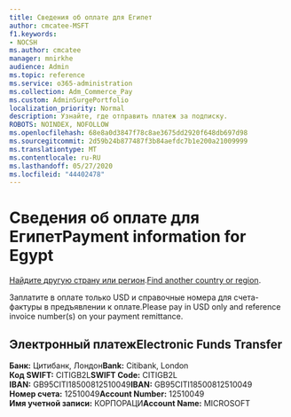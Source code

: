```yaml
---
title: Сведения об оплате для Египет
author: cmcatee-MSFT
f1.keywords:
- NOCSH
ms.author: cmcatee
manager: mnirkhe
audience: Admin
ms.topic: reference
ms.service: o365-administration
ms.collection: Adm_Commerce_Pay
ms.custom: AdminSurgePortfolio
localization_priority: Normal
description: Узнайте, где отправить платеж за подписку.
ROBOTS: NOINDEX, NOFOLLOW
ms.openlocfilehash: 68e8a0d3847f78c8ae3675dd2920f648db697d98
ms.sourcegitcommit: 2d59b24b877487f3b84aefdc7b1e200a21009999
ms.translationtype: MT
ms.contentlocale: ru-RU
ms.lasthandoff: 05/27/2020
ms.locfileid: "44402478"
---
```

# <a name="payment-information-for-egypt"></a><span data-ttu-id="e9ea1-103">Сведения об оплате для Египет</span><span class="sxs-lookup"><span data-stu-id="e9ea1-103">Payment information for Egypt</span></span>

<span data-ttu-id="e9ea1-104">[Найдите другую страну или регион](../billing-and-payments/pay-for-your-subscription.md).</span><span class="sxs-lookup"><span data-stu-id="e9ea1-104">[Find another country or region](../billing-and-payments/pay-for-your-subscription.md).</span></span>

<span data-ttu-id="e9ea1-105">Заплатите в оплате только USD и справочные номера для счета-фактуры в предъявлении к оплате.</span><span class="sxs-lookup"><span data-stu-id="e9ea1-105">Please pay in USD only and reference invoice number(s) on your payment remittance.</span></span>

## <a name="electronic-funds-transfer"></a><span data-ttu-id="e9ea1-106">Электронный платеж</span><span class="sxs-lookup"><span data-stu-id="e9ea1-106">Electronic Funds Transfer</span></span>

<span data-ttu-id="e9ea1-107">**Банк:** Цитибанк, Лондон</span><span class="sxs-lookup"><span data-stu-id="e9ea1-107">**Bank:** Citibank, London</span></span>  
<span data-ttu-id="e9ea1-108">**Код SWIFT:** CITIGB2L</span><span class="sxs-lookup"><span data-stu-id="e9ea1-108">**SWIFT Code:** CITIGB2L</span></span>  
<span data-ttu-id="e9ea1-109">**IBAN:** GB95CITI18500812510049</span><span class="sxs-lookup"><span data-stu-id="e9ea1-109">**IBAN:** GB95CITI18500812510049</span></span>  
<span data-ttu-id="e9ea1-110">**Номер счета:** 12510049</span><span class="sxs-lookup"><span data-stu-id="e9ea1-110">**Account Number:** 12510049</span></span>  
<span data-ttu-id="e9ea1-111">**Имя учетной записи:** КОРПОРАЦИ</span><span class="sxs-lookup"><span data-stu-id="e9ea1-111">**Account Name:** MICROSOFT</span></span>  